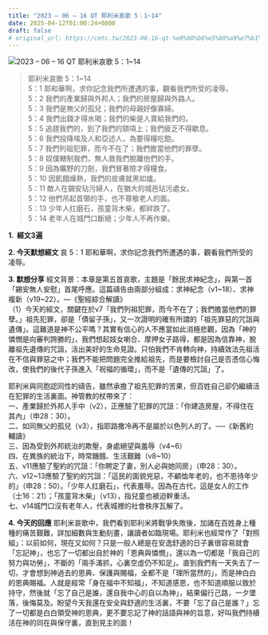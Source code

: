 ```yaml
---
title: "2023 – 06 – 16 QT 耶利米哀歌 5：1~14"
date: 2025-04-12T01:00:24+0800
draft: false
# original_url: https://cmtc.tw/2023-06-16-qt-%e8%80%b6%e5%88%a9%e7%b1%b3%e5%93%80%e6%ad%8c-5%ef%bc%9a114
---
```


![2023 – 06 – 16 QT  耶利米哀歌 5：1\~14](/images/qt.jpg  "2023 – 06 – 16 QT  耶利米哀歌 5：1\~14")

> 耶利米哀歌 5：1\~14  
> 5：1 耶和華啊，求你記念我們所遭遇的事，觀看我們所受的凌辱。  
> 5：2 我們的產業歸與外邦人；我們的房屋歸與外路人。  
> 5：3 我們是無父的孤兒；我們的母親好像寡婦。  
> 5：4 我們出錢才得水喝；我們的柴是人賣給我們的。  
> 5：5 追趕我們的，到了我們的頸項上；我們疲乏不得歇息。  
> 5：6 我們投降埃及人和亞述人，為要得糧吃飽。  
> 5：7 我們列祖犯罪，而今不在了；我們擔當他們的罪孽。  
> 5：8 奴僕轄制我們，無人救我們脫離他們的手。  
> 5：9 因為曠野的刀劍，我們冒著險才得糧食。  
> 5：10 因飢餓燥熱，我們的皮膚就黑如爐。  
> 5：11 敵人在錫安玷污婦人，在猶大的城邑玷污處女。  
> 5：12 他們吊起首領的手，也不尊敬老人的面。  
> 5：13 少年人扛磨石，孩童背木柴，都絆跌了。  
> 5：14 老年人在城門口斷絕；少年人不再作樂。

**1.  經文3遍**

**2. 今天默想經文**
哀 5：1 耶和華啊，求你記念我們所遭遇的事，觀看我們所受的凌辱。

**3. 默想分享**
經文背景：本章是第五首哀歌，主題是「餘民求神紀念」，與第一首「錫安無人安慰」首尾呼應。這篇禱告由兩部分組成：求神紀念（v1\~18）、求神複新（v19\~22）。—《聖經綜合解讀》  
（1）今天的經文，關鍵在於v7「我們列祖犯罪，而今不在了；我們擔當他們的罪孽。」祖先犯罪，卻是「債留子孫」，又一次證明的確有所謂的「祖先罪惡的咒詛與遺傳」。這難道是神不公平嗎？其實有信心的人不應當如此消極悲觀，因為「神的憐憫是向審判誇勝的」，我們想起妓女喇合、摩押女子路得，都是因為信靠神，脫離祖先遺傳的咒詛，活出美好的生命見證。只怕我們不肯轉向神，持續效法先祖活在不信與罪惡之中；我們不能把問題完全推給祖先，而是要檢討自己是否憑信心悔改，使我們的後代子孫進入「祝福的循環」，而不是「遺傳的咒詛」了。

耶利米與同胞認同性的禱告，雖然承擔了祖先犯罪的苦果，但百姓自己卻仍繼續活在犯罪的生活裏面。神管教的杖帶來了：  
一、產業歸於外邦人手中（v2），正應驗了犯罪的咒詛：「你建造房屋，不得住在其內」（申28：30）。  
二、如同無父的孤兒（v3），指耶路撒冷再不是屬於以色列人的了。──《新舊約輔讀》  
三、因為受到外邦統治的欺壓，身處絕望與羞辱（v4\~6）  
四、在異族的統治下，時常饑餓、生活艱難（v8\~10）  
五、v11應驗了聖約的咒詛：「你聘定了妻，別人必與她同房」（申28：30）。  
六、v12\~13應驗了聖約的咒詛：「這民的面貌兇惡，不顧恤年老的，也不恩待年少的」（申28：50）。「少年人扛磨石」，代表羞辱。因為在古代，這是女人的工作（士16：21）；「孩童背木柴」（v13），指兒童也被迫幹重活。  
七、v14城門口沒有老年人，代表城裡的社會秩序瓦解了。

**4. 今天的回應**
耶利米哀歌中，我們看到耶利米將戰爭失敗後，加諸在百姓身上種種的痛苦艱難，詳加細數與生動刻畫，讓讀者如臨現場。耶利米也經常作了「對照組」：以前如何，現在又如何？只是一般人總是在安逸舒適的日子裏很容易就會「忘記神」，也忘了一切都出自於神的「恩典與憐憫」，還以為一切都是「我自己的努力與功勞」，不斷的「兩手滿抓，心裏空虛仍不知足」。直到我們有一天失去了一切，才會想到神過去的恩典、保護與賜福，全都不是「理所當然的」，而是神白白的恩典賜福。人就是經常「身在福中不知福」，不知道感恩，也不知道順服以致於持守，然後就「忘了自己是誰，還自我中心的自以為神」，結果偏行己路，一夕墜落，後悔莫及。盼望今天我還在安全與舒適的生活裏，不要「忘了自己是誰？」忘了一切都是白白領受神的恩典，更不要忘記了神的話語與神的旨意，好叫我們持續活在神的同在與保守裏，直到見主的面！

